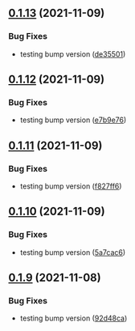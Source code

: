 ## [0.1.13](https://github.com/Mark-Shaun/frontend-nextjs/compare/v0.1.12...v0.1.13) (2021-11-09)


### Bug Fixes

* testing bump version ([de35501](https://github.com/Mark-Shaun/frontend-nextjs/commit/de355019a84e01d5a8087f6f5a940599f948cd83))



## [0.1.12](https://github.com/Mark-Shaun/frontend-nextjs/compare/v0.1.11...v0.1.12) (2021-11-09)


### Bug Fixes

* testing bump version ([e7b9e76](https://github.com/Mark-Shaun/frontend-nextjs/commit/e7b9e76786928104195eb05cf51f93f292bc344c))



## [0.1.11](https://github.com/Mark-Shaun/frontend-nextjs/compare/v0.1.10...v0.1.11) (2021-11-09)


### Bug Fixes

* testing bump version ([f827ff6](https://github.com/Mark-Shaun/frontend-nextjs/commit/f827ff6a1e5f60afdc5635acefa60179afe65e99))



## [0.1.10](https://github.com/Mark-Shaun/frontend-nextjs/compare/v0.1.9...v0.1.10) (2021-11-09)


### Bug Fixes

* testing bump version ([5a7cac6](https://github.com/Mark-Shaun/frontend-nextjs/commit/5a7cac66982b54986ed7dc43a3ba03568b970a67))



## [0.1.9](https://github.com/Mark-Shaun/frontend-nextjs/compare/v0.1.8...v0.1.9) (2021-11-08)


### Bug Fixes

* testing bump version ([92d48ca](https://github.com/Mark-Shaun/frontend-nextjs/commit/92d48ca2a863b848a2c26754b020c38059541e38))



